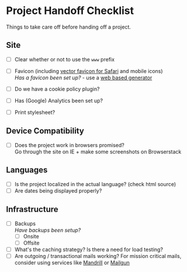 # Project Handoff Checklist

Things to take care off before handing off a project.

## Site

- [ ] Clear whether or not to use the `www` prefix
- [ ] Favicon (including [vector favicon for Safari](http://blog.iconfactory.com/2015/11/the-new-favicon/) and mobile icons)   
_Has a favicon been set up?_ - use a [web based generator](http://www.favicon-generator.org)
- [ ] Do we have a cookie policy plugin?
- [ ] Has (Google) Analytics been set up?
- [ ] Print stylesheet?


## Device Compatibility

- [ ] Does the project work in browsers promised?    
Go through the site on IE + make some screenshots on Browserstack


## Languages

- [ ] Is the project localized in the actual language? (check html source)
- [ ] Are dates being displayed properly?

## Infrastructure

- [ ] Backups    
_Have backups been setup?_
  - [ ] Onsite
  - [ ] Offsite
- [ ] What's the caching strategy? Is there a need for load testing?
- [ ] Are outgoing / transactional mails working? For mission critical mails, consider using services like [Mandrill](http://mandrill.com) or [Mailgun](http://www.mailgun.com)
